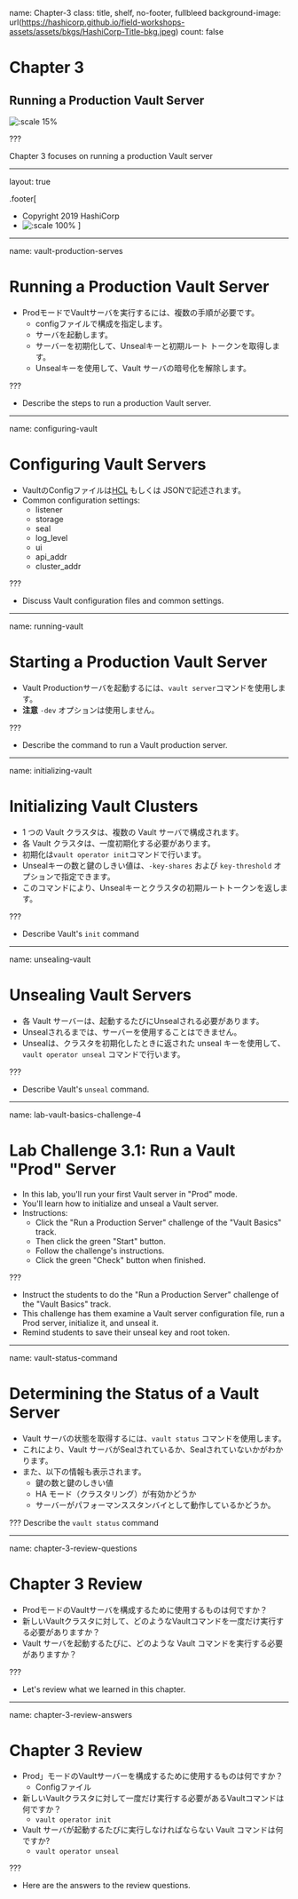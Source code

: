 name: Chapter-3
class: title, shelf, no-footer, fullbleed
background-image: url(https://hashicorp.github.io/field-workshops-assets/assets/bkgs/HashiCorp-Title-bkg.jpeg)
count: false

# Chapter 3      
## Running a Production Vault Server

![:scale 15%](https://hashicorp.github.io/field-workshops-assets/assets/logos/logo_vault.png)

???

Chapter 3 focuses on running a production Vault server

---
layout: true

.footer[
- Copyright 2019 HashiCorp
- ![:scale 100%](https://hashicorp.github.io/field-workshops-assets/assets/logos/HashiCorp_Icon_Black.svg)
]

---
name: vault-production-serves
# Running a Production Vault Server
* ProdモードでVaultサーバを実行するには、複数の手順が必要です。
  * configファイルで構成を指定します。
  * サーバを起動します。
  * サーバーを初期化して、Unsealキーと初期ルート トークンを取得します。
  * Unsealキーを使用して、Vault サーバの暗号化を解除します。

???
* Describe the steps to run a production Vault server.

---
name: configuring-vault
# Configuring Vault Servers
* VaultのConfigファイルは[HCL](https://github.com/hashicorp/hcl) もしくは JSONで記述されます。
* Common configuration settings:
  * listener
  * storage
  * seal
  * log_level
  * ui
  * api_addr
  * cluster_addr

???
* Discuss Vault configuration files and common settings.

---
name: running-vault
# Starting a Production Vault Server
* Vault Productionサーバを起動するには、`vault server`コマンドを使用します。
* **注意** `-dev` オプションは使用しません。

???
* Describe the command to run a Vault production server.

---
name: initializing-vault
# Initializing Vault Clusters
* 1 つの Vault クラスタは、複数の Vault サーバで構成されます。
* 各 Vault クラスタは、一度初期化する必要があります。
* 初期化は`vault operator init`コマンドで行います。
* Unsealキーの数と鍵のしきい値は、`-key-shares` および `key-threshold` オプションで指定できます。
* このコマンドにより、Unsealキーとクラスタの初期ルートトークンを返します。

???
* Describe Vault's `init` command

---
name: unsealing-vault
# Unsealing Vault Servers
* 各 Vault サーバーは、起動するたびにUnsealされる必要があります。
* Unsealされるまでは、サーバーを使用することはできません。
* Unsealは、クラスタを初期化したときに返された unseal キーを使用して、`vault operator unseal` コマンドで行います。

???
* Describe Vault's `unseal` command.
---
name: lab-vault-basics-challenge-4
# Lab Challenge 3.1: Run a Vault "Prod" Server
* In this lab, you'll run your first Vault server in "Prod" mode.
* You'll learn how to initialize and unseal a Vault server.
* Instructions:
  * Click the "Run a Production Server" challenge of the "Vault Basics" track.
  * Then click the green "Start" button.
  * Follow the challenge's instructions.
  * Click the green "Check" button when finished.

???
* Instruct the students to do the "Run a Production Server" challenge of the "Vault Basics" track.
* This challenge has them examine a Vault server configuration file, run a Prod server, initialize it, and unseal it.
* Remind students to save their unseal key and root token.

---
name: vault-status-command
# Determining the Status of a Vault Server
* Vault サーバの状態を取得するには、`vault status` コマンドを使用します。
* これにより、Vault サーバがSealされているか、Sealされていないかがわかります。
* また、以下の情報も表示されます。
  * 鍵の数と鍵のしきい値
  * HA モード（クラスタリング）が有効かどうか
  * サーバーがパフォーマンススタンバイとして動作しているかどうか。

???
Describe the `vault status` command

---
name: chapter-3-review-questions
# Chapter 3 Review

* ProdモードのVaultサーバを構成するために使用するものは何ですか？
* 新しいVaultクラスタに対して、どのようなVaultコマンドを一度だけ実行する必要がありますか？
* Vault サーバを起動するたびに、どのような Vault コマンドを実行する必要がありますか？

???
* Let's review what we learned in this chapter.

---
name: chapter-3-review-answers
# Chapter 3 Review

* Prod」モードのVaultサーバーを構成するために使用するものは何ですか？
  * Configファイル
* 新しいVaultクラスタに対して一度だけ実行する必要があるVaultコマンドは何ですか？
  * `vault operator init` 
* Vault サーバが起動するたびに実行しなければならない Vault コマンドは何ですか?
  * `vault operator unseal` 

???
* Here are the answers to the review questions.
